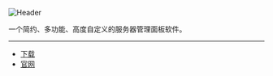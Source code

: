 ![Header](https://capsule-render.vercel.app/api?type=Waving&color=timeGradient&height=200&animation=fadeIn&section=header&text=Serein&fontSize=70)

一个简约、多功能、高度自定义的服务器管理面板软件。

---

- [下载](https://github.com/SereinDev/Serein/releases/latest)
- [官网](https://sereindev.github.io/)
